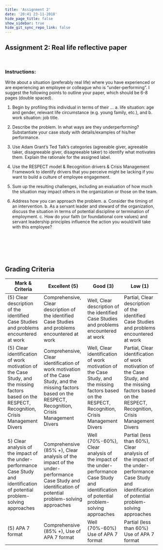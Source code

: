 ```yaml
---
title: 'Assignment 2'
date: '20:41 23-11-2018'
hide_page_title: false
show_sidebar: true
hide_git_sync_repo_link: false
---
```


## Assignment 2: 	Real life reflective paper
&nbsp;

### Instructions:
Write about a situation (preferably real life) where you have experienced or are experiencing an employee or colleague who is “under-performing”. I suggest the following points to outline your paper, which should be 6-8 pages (double spaced).

1. Begin by profiling this individual in terms of their …
a. life situation: age and gender, relevant life circumstance (e.g. young family, etc.), and
b.  work situation: job title.

2. Describe the problem. In what ways are they underperforming? Substantiate your case study with details/examples of his/her performance.

3. Use Adam Grant’s Ted Talk’s categories (agreeable giver, agreeable taker, disagreeable giver, disagreeable taker) to identify what motivates them. Explain the rationale for the assigned label.

4. Use the RESPECT model & Recognition drivers & Crisis Management Framework to identify drivers that you perceive might be lacking if you want to build a culture of employee engagement.

5. Sum up the resulting challenges, including an evaluation of how much the situation may impact others in the organization or those on the team.

6. Address how you can approach the problem.
    a. Consider the timing of an intervention.
    b. As a servant leader and steward of the organization, discuss the situation in terms of potential discipline or termination of employment.
    c. How do your faith (or foundational core values) and servant leadership principles influence the action you would/will take with this employee?

&nbsp;
-----
&nbsp;

## Grading Criteria


| Mark & Criteria                  | Excellent    (5)                | Good           (3)             | Low       (1)        |
| ------------------------- | ------------------------------------------- | --------------------------------- | ------------------------------------------------------------ |
| (5)  Clear description of the identified Case Studies and problems encountered at work | Comprehensive, Clear description of the identified Case Studies and problems encountered at work | Well, Clear description of the identified Case Studies and problems encountered at work | Partial, Clear description of the identified Case Studies and problems encountered at work |
|(5) Clear identification of work motivation of the Case Study, and the missing factors based on the RESPECT, Recognition, Crisis Management Divers | Comprehensive, Clear identification of work motivation of the Case Study, and the missing factors based on the RESPECT, Recognition, Crisis Management Divers  | Well, Clear identification of work motivation of the Case Study, and the missing factors based on the RESPECT, Recognition, Crisis Management Divers | Partial, Clear identification of work motivation of the Case Study, and the missing factors based on the RESPECT, Recognition, Crisis Management Divers |
|  5) Clear analysis of the impact of the under-performance Case Study and identification of potential problem-solving approaches    | Comprehensive (85% +), Clear analysis of the impact of the under-performance Case Study and identification of potential problem-solving approaches | Well (70%-60%), Clear analysis of the impact of the under-performance Case Study and identification of potential problem-solving approaches  |Partial (less than 60%), Clear analysis of the impact of the under-performance Case Study and identification of potential problem-solving approaches |
| (5) APA 7 format    | Comprehensive (85% +), Use of APA 7 format | Well (70%-60%) Use of APA 7 format  | Partial (less than 60%) Use of APA 7 format |
